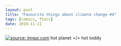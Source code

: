 ```yaml
---
layout: post
title: "Favourite things about climate change #4"
tags: [comics, ftacc]
date: 2019-11-11
---
```

<!-- #57 -->
[![](https://i.imgur.com/70581md.jpg "source: imgur.com")](https://i.imgur.com/70581md.jpg)
hot planet =/= hot toddy
